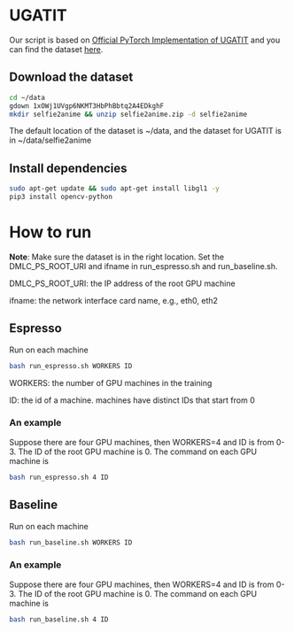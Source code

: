 # UGATIT

Our script is based on [Official PyTorch Implementation of UGATIT](https://github.com/znxlwm/UGATIT-pytorch) and you can find the dataset [here](https://drive.google.com/file/d/1xOWj1UVgp6NKMT3HbPhBbtq2A4EDkghF/view).


## Download the dataset

```bash
cd ~/data
gdown 1xOWj1UVgp6NKMT3HbPhBbtq2A4EDkghF
mkdir selfie2anime && unzip selfie2anime.zip -d selfie2anime
```
The default location of the dataset is ~/data, and the dataset for UGATIT is in ~/data/selfie2anime


## Install dependencies
```bash
sudo apt-get update && sudo apt-get install libgl1 -y
pip3 install opencv-python
```

# How to run
**Note**: Make sure the dataset is in the right location. Set the DMLC_PS_ROOT_URI and ifname in run_espresso.sh and run_baseline.sh.

DMLC_PS_ROOT_URI: the IP address of the root GPU machine

ifname: the network interface card name, e.g., eth0, eth2

## Espresso
Run on each machine
```bash
bash run_espresso.sh WORKERS ID
```
WORKERS: the number of GPU machines in the training

ID: the id of a machine. machines have distinct IDs that start from 0

### An example
Suppose there are four GPU machines, then WORKERS=4 and ID is from 0-3. 
The ID of the root GPU machine is 0.
The command on each GPU machine is
```bash
bash run_espresso.sh 4 ID
```

## Baseline
Run on each machine
```bash
bash run_baseline.sh WORKERS ID
```  

### An example
Suppose there are four GPU machines, then WORKERS=4 and ID is from 0-3. 
The ID of the root GPU machine is 0.
The command on each GPU machine is
```bash
bash run_baseline.sh 4 ID
```
